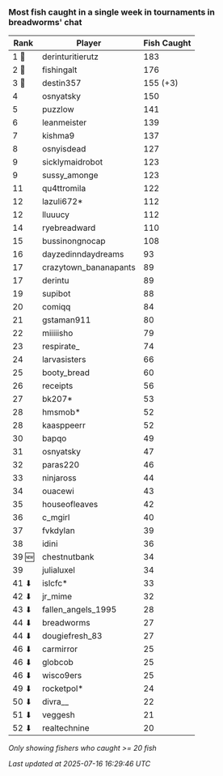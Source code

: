 ### Most fish caught in a single week in tournaments in breadworms' chat
| Rank | Player | Fish Caught |
|------|--------|-----------|
| 1 🥇  | derinturitierutz  | 183 |
| 2 🥈  | fishingalt  | 176 |
| 3 🥉  | destin357  | 155 (+3) |
| 4  | osnyatsky  | 150 |
| 5  | puzzlow  | 141 |
| 6  | leanmeister  | 139 |
| 7  | kishma9  | 137 |
| 8  | osnyisdead  | 127 |
| 9  | sicklymaidrobot  | 123 |
| 9  | sussy_amonge  | 123 |
| 11  | qu4ttromila  | 122 |
| 12  | lazuli672*  | 112 |
| 12  | lluuucy  | 112 |
| 14  | ryebreadward  | 110 |
| 15  | bussinongnocap  | 108 |
| 16  | dayzedinndaydreams  | 93 |
| 17  | crazytown_bananapants  | 89 |
| 17  | derintu  | 89 |
| 19  | supibot  | 88 |
| 20  | comiqq  | 84 |
| 21  | gstaman911  | 80 |
| 22  | miiiiisho  | 79 |
| 23  | respirate_  | 74 |
| 24  | larvasisters  | 66 |
| 25  | booty_bread  | 60 |
| 26  | receipts  | 56 |
| 27  | bk207*  | 53 |
| 28  | hmsmob*  | 52 |
| 28  | kaasppeerr  | 52 |
| 30  | bapqo  | 49 |
| 31  | osnyatsky  | 47 |
| 32  | paras220  | 46 |
| 33  | ninjaross  | 44 |
| 34  | ouacewi  | 43 |
| 35  | houseofleaves  | 42 |
| 36  | c_mgirl  | 40 |
| 37  | fvkdylan  | 39 |
| 38  | idini  | 36 |
| 39 🆕 | chestnutbank  | 34 |
| 39  | julialuxel  | 34 |
| 41 ⬇ | islcfc*  | 33 |
| 42 ⬇ | jr_mime  | 32 |
| 43 ⬇ | fallen_angels_1995  | 28 |
| 44 ⬇ | breadworms  | 27 |
| 44 ⬇ | dougiefresh_83  | 27 |
| 46 ⬇ | carmirror  | 25 |
| 46 ⬇ | globcob  | 25 |
| 46 ⬇ | wisco9ers  | 25 |
| 49 ⬇ | rocketpol*  | 24 |
| 50 ⬇ | divra__  | 22 |
| 51 ⬇ | veggesh  | 21 |
| 52 ⬇ | realtechnine  | 20 |

_Only showing fishers who caught >= 20 fish_

_Last updated at 2025-07-16 16:29:46 UTC_